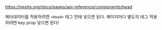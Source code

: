 https://nextjs.org/docs/pages/api-reference/components/head

메타데이터를 적용하려면 `<Head>` 태그 안에 넣으면 된다.
페이지마다 별도의 태그 적용하려면 key prop 넣으면 된다!